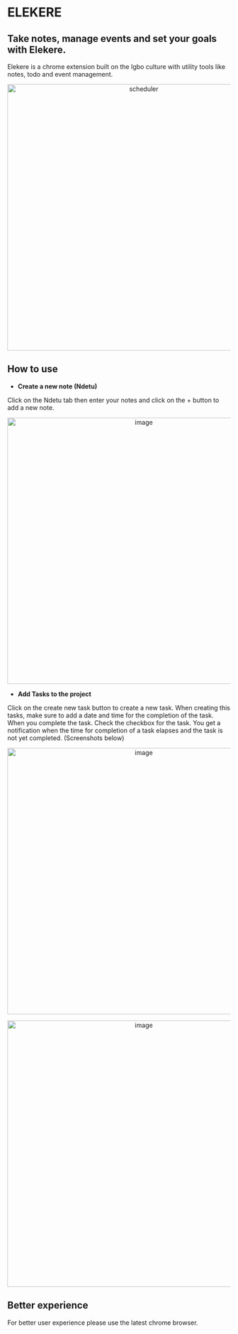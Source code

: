 # ELEKERE

## Take notes, manage events and set your goals with Elekere.

Elekere is a chrome extension built on the Igbo culture with utility tools like notes, todo and event management.

<p align='center'>
  <img src='https://res.cloudinary.com/rippletvng/image/upload/v1576700855/Screenshot_66_xklhwj.png' width='600' alt='scheduler'>
</p>

## How to use

- **Create a new note (Ndetu)**

Click on the Ndetu tab then enter your notes and click on the  + button to add a new note.

<p align='center'>
  <img src='https://res.cloudinary.com/rippletvng/image/upload/v1576700919/Screenshot_60_wciyiw.png' width='600' alt='image'>
 </p>
 
 - **Add Tasks to the project**
 
 Click on the create new task button to create a new task. When creating this tasks, make sure to add a date and time for the completion of the task. When you complete the task. Check the checkbox for the task. You get a notification when the time for completion of a task elapses and the task is not yet completed. (Screenshots below)
<p align='center'>
  <img src='https://res.cloudinary.com/rippletvng/image/upload/v1576700928/Screenshot_61_dlfwxk.png' width='600' alt='image'>
 </p>
 <p align='center'>
  <img src='https://res.cloudinary.com/rippletvng/image/upload/v1576700877/Screenshot_64_uvrhxs.png' width='600' alt='image'>
 </p>

## Better experience

For better user experience please use the latest chrome browser.
